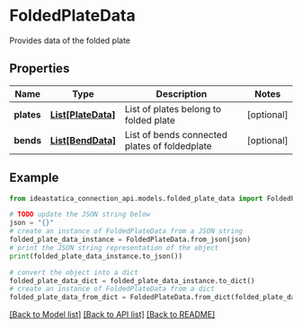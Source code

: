 # FoldedPlateData

Provides data of the folded plate

## Properties

Name | Type | Description | Notes
------------ | ------------- | ------------- | -------------
**plates** | [**List[PlateData]**](PlateData.md) | List of plates belong to folded plate | [optional] 
**bends** | [**List[BendData]**](BendData.md) | List of bends connected plates of foldedplate | [optional] 

## Example

```python
from ideastatica_connection_api.models.folded_plate_data import FoldedPlateData

# TODO update the JSON string below
json = "{}"
# create an instance of FoldedPlateData from a JSON string
folded_plate_data_instance = FoldedPlateData.from_json(json)
# print the JSON string representation of the object
print(folded_plate_data_instance.to_json())

# convert the object into a dict
folded_plate_data_dict = folded_plate_data_instance.to_dict()
# create an instance of FoldedPlateData from a dict
folded_plate_data_from_dict = FoldedPlateData.from_dict(folded_plate_data_dict)
```
[[Back to Model list]](../README.md#documentation-for-models) [[Back to API list]](../README.md#documentation-for-api-endpoints) [[Back to README]](../README.md)


